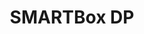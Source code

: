---
title: SMARTBox DP
layout: bundle
image: '/guides/images/devices/device-list/smartbox-dp.jpg'
brand: SMARTBox
---